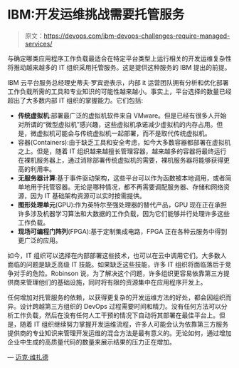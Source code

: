 # IBM:开发运维挑战需要托管服务

> 原文：<https://devops.com/ibm-devops-challenges-require-managed-services/>

与确定哪类应用程序工作负载最适合在特定平台类型上运行相关的开发运维复杂性将推动越来越多的 IT 组织采用托管服务。这是提供这种服务的 IBM 提出的前提。

IBM 云平台服务总经理史蒂夫·罗宾逊表示，内部 it 运营团队拥有分析和优化部署工作负载所需的工具和专业知识的可能性越来越小。事实上，平台选择的数量已经超出了大多数内部 IT 组织的掌握能力。它们包括:

*   **传统虚拟机**:部署最广泛的虚拟机软件来自 VMware。但是已经有很多人开始对所谓的“微型虚拟机”感兴趣，这些虚拟机承诺减少虚拟机的内存占用。但是，微虚拟机可能会与传统虚拟机一起部署，而不是取代传统虚拟机。
*   容器(Containers):由于缺乏工具和安全考虑，如今大多数容器都部署在虚拟机之上。但是，随着 IT 组织越来越擅长管理容器，越来越多的容器将最终运行在裸机服务器上，通过消除部署传统虚拟机的需要，裸机服务器将能够获得更高的利用率。
*   **无服务器计算**:基于事件驱动架构，这些平台可以作为函数被本地调用，或者简单地用于托管容器。无论是哪种情况，都不再需要调配服务器、存储和网络资源，因为 IT 基础架构资源可以实时按需提供。
*   **图形处理单元**(GPU):作为英特尔至强处理器的替代产品，GPU 现在正在承担许多涉及机器学习算法和大数据的工作负载，因为它们能够并行处理许多这些工作负载。
*   **现场可编程门阵列**(FPGA):基于定制集成电路，FPGA 正在各种云服务中得到更广泛的应用。

如今，IT 组织可以选择在内部部署这些技术，也可以在云中调用它们。大多数人面临的问题是缺乏高级 IT 技能。如果缺乏这些技能，许多 IT 组织将面临落后于竞争对手的危险。Robinson 说，为了解决这个问题，许多组织更容易依靠第三方提供商来管理他们的基础设施，同时将有限的资源集中在应用程序开发上。

任何增加对托管服务的依赖，以获得更复杂的开发运维方法的好处，都会因组织而异。设计跨越第三方组织的 DevOps 过程需要时间和精力。没有任何方法可以分析工作负载，然后在没有任何人工干预的情况下自动将其部署在最佳平台上。但是，随着 IT 组织继续努力掌握开发运维流程，许多人可能会认为依靠第三方服务提供商的专业知识来管理开发运维的混合方法是最有意义的。无论如何，通过增加企业中生成的高质量代码的数量来展示结果的压力正在增加。

— [迈克·维扎德](https://devops.com/author/mike-vizard/)